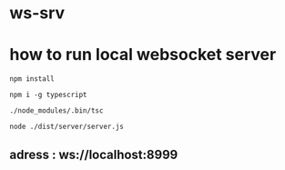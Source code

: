 # ws-srv
# how to run local websocket server 

``` cd ws-srv/
npm install

npm i -g typescript 

./node_modules/.bin/tsc

node ./dist/server/server.js
``` 

## adress : ws://localhost:8999
